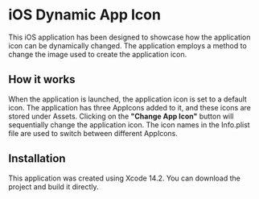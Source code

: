 ﻿# iOS Dynamic App Icon

This iOS application has been designed to showcase how the application icon can be dynamically changed. The application employs a method to change the image used to create the application icon.

## How it works

When the application is launched, the application icon is set to a default icon. The application has three AppIcons added to it, and these icons are stored under Assets. Clicking on the **"Change App Icon"** button will sequentially change the application icon. The icon names in the Info.plist file are used to switch between different AppIcons.

## Installation

This application was created using Xcode 14.2. You can download the project and build it directly.
